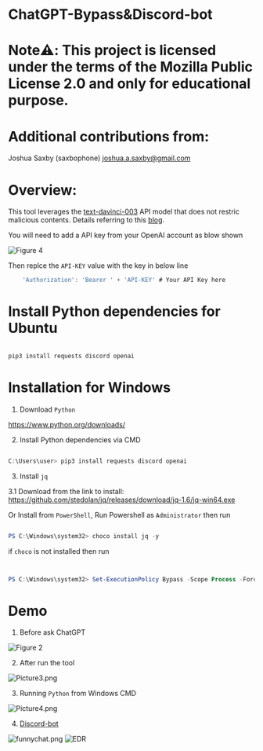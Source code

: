 # ChatGPT-Bypass&Discord-bot            

# Note:warning:: This project is licensed under the terms of the Mozilla Public License 2.0 and only for educational purpose.

# Additional contributions from: 

Joshua Saxby (saxbophone) <joshua.a.saxby@gmail.com>

# Overview:

This tool leverages the [text-davinci-003](https://platform.openai.com/docs/models/gpt-3-5) API model that does not restric malicious contents. Details referring to this [blog](https://arstechnica.com/information-technology/2023/02/now-open-fee-based-telegram-service-that-uses-chatgpt-to-generate-malware/).

You will need to add a API key from your OpenAI account as blow shown

![Figure 4](https://github.com/JimSolomon/ChatGPT-Bypass/blob/main/API.png)

Then replce the `API-KEY` value with the key in below line

```js
    'Authorization': 'Bearer ' + 'API-KEY' # Your API Key here
```

# Install Python dependencies for Ubuntu

```bash

pip3 install requests discord openai

```


# Installation for Windows 

1. Download `Python`

https://www.python.org/downloads/

2. Install Python dependencies via CMD

```powershell

C:\Users\user> pip3 install requests discord openai

```
3. Install `jq`

3.1 Download from the link to install: 
https://github.com/stedolan/jq/releases/download/jq-1.6/jq-win64.exe

Or Install from `PowerShell`, Run Powershell as `Administrator` then run

```powershell

PS C:\Windows\system32> choco install jq -y 

```

if `choco` is not installed then run

```powershell


PS C:\Windows\system32> Set-ExecutionPolicy Bypass -Scope Process -Force; [System.Net.ServicePointManager]::SecurityProtocol = [System.Net.ServicePointManager]::SecurityProtocol -bor 3072; iex ((New-Object System.Net.WebClient).DownloadString('https://community.chocolatey.org/install.ps1')) 


```


# Demo

1. Before ask ChatGPT


![Figure 2](https://github.com/JimSolomon/ChatGPT-Bypass/blob/main/Figure%202.png)


2. After run the tool

![Picture3.png](https://github.com/JimSolomon/ChatGPT-Bypass/blob/main/Figure%203.png)

3. Running `Python` from Windows CMD

![Picture4.png](https://github.com/JimSolomon/ChatGPT-Bypass/blob/main/Windows.png)

4. [Discord-bot](https://github.com/JimSolomon/ChatGPT-Bypass/blob/main/discord-bot.py)


![funnychat.png](https://github.com/JimSolomon/ChatGPT-Bypass/blob/main/2023-04-02_12-18.png)
![EDR](https://github.com/JimSolomon/ChatGPT-Bypass-Discord-bot/blob/main/EDR.png)


